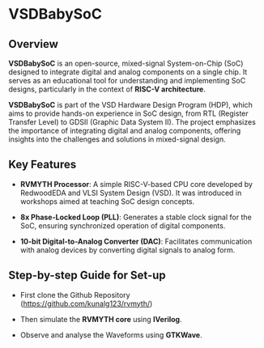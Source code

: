 # VSDBabySoC

## Overview

**VSDBabySoC** is an open-source, mixed-signal System-on-Chip (SoC) designed to integrate digital and analog components on a single chip. It serves as an educational tool for understanding and implementing SoC designs, particularly in the context of **RISC-V architecture**.

**VSDBabySoC** is part of the VSD Hardware Design Program (HDP), which aims to provide hands-on experience in SoC design, from RTL (Register Transfer Level) to GDSII (Graphic Data System II). The project emphasizes the importance of integrating digital and analog components, offering insights into the challenges and solutions in mixed-signal design.

## Key Features

- **RVMYTH Processor**: A simple RISC-V-based CPU core developed by RedwoodEDA and VLSI System Design (VSD). It was introduced in workshops aimed at teaching SoC design concepts. 

- **8x Phase-Locked Loop (PLL)**: Generates a stable clock signal for the SoC, ensuring synchronized operation of digital components.

- **10-bit Digital-to-Analog Converter (DAC)**: Facilitates communication with analog devices by converting digital signals to analog form.

## Step-by-step Guide for Set-up

- First clone the Github Repository (https://github.com/kunalg123/rvmyth/)

- Then simulate the **RVMYTH core** using **IVerilog**.

- Observe and analyse the Waveforms using **GTKWave**.
















